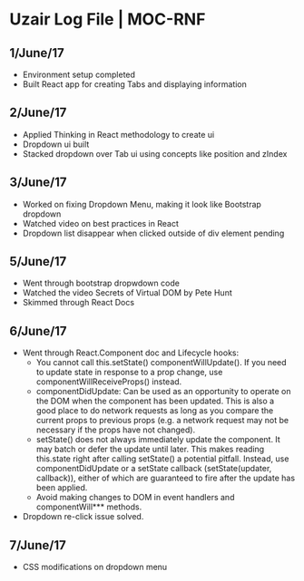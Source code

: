 # Uzair Log File | MOC-RNF

## 1/June/17
* Environment setup completed
* Built React app for creating Tabs and displaying information

## 2/June/17
* Applied Thinking in React methodology to create ui
* Dropdown ui built
* Stacked dropdown over Tab ui using concepts like position and zIndex

## 3/June/17
* Worked on fixing Dropdown Menu, making it look like Bootstrap dropdown
* Watched video on best practices in React
* Dropdown list disappear when clicked outside of div element pending

## 5/June/17
* Went through bootstrap dropwdown code
* Watched the video Secrets of Virtual DOM by Pete Hunt
* Skimmed through React Docs

## 6/June/17
* Went through React.Component doc and Lifecycle hooks:
  - You cannot call this.setState() componentWillUpdate(). If you need to update state in response to a prop change, use componentWillReceiveProps() instead.
  - componentDidUpdate: Can be used as an opportunity to operate on the DOM when the component has been updated. This is also a good place to do network requests as long as you compare the current props to previous props (e.g. a network request may not be necessary if the props have not changed).
  - setState() does not always immediately update the component. It may batch or defer the update until later. This makes reading this.state right after calling setState() a potential pitfall. Instead, use componentDidUpdate or a setState callback (setState(updater, callback)), either of which are guaranteed to fire after the update has been applied.
  - Avoid making changes to DOM in event handlers and componentWill*** methods.
* Dropdown re-click issue solved.

## 7/June/17
* CSS modifications on dropdown menu
